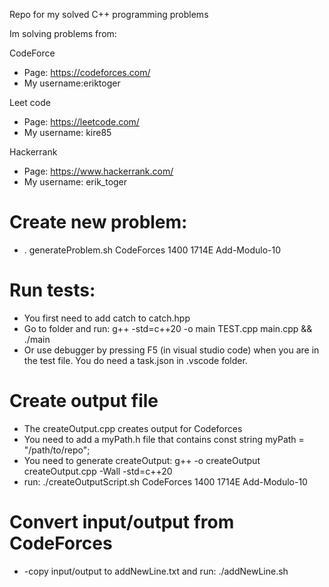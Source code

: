 Repo for my solved C++ programming problems

Im solving problems from:

CodeForce

- Page: https://codeforces.com/
- My username:eriktoger

Leet code

- Page: https://leetcode.com/
- My username: kire85

Hackerrank

- Page: https://www.hackerrank.com/
- My username: erik_toger

# Create new problem:

- . generateProblem.sh CodeForces 1400 1714E Add-Modulo-10

# Run tests:

- You first need to add catch to catch.hpp
- Go to folder and run: g++ -std=c++20 -o main TEST.cpp main.cpp && ./main
- Or use debugger by pressing F5 (in visual studio code) when you are in the test file. You do need a task.json in .vscode folder.

# Create output file

- The createOutput.cpp creates output for Codeforces
- You need to add a myPath.h file that contains const string myPath = "/path/to/repo";
- You need to generate createOutput: g++ -o createOutput createOutput.cpp -Wall -std=c++20
- run: ./createOutputScript.sh CodeForces 1400 1714E Add-Modulo-10

# Convert input/output from CodeForces

- -copy input/output to addNewLine.txt and run: ./addNewLine.sh
